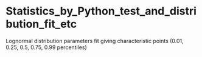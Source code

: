 # Statistics_by_Python_test_and_distribution_fit_etc

Lognormal distribution parameters fit giving characteristic points (0.01, 0.25, 0.5, 0.75, 0.99 percentiles)
